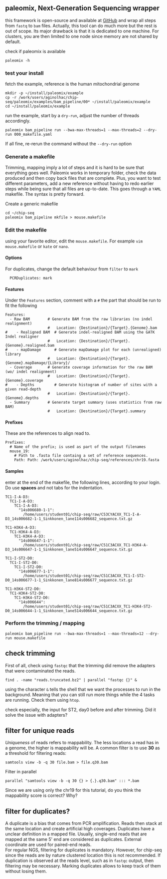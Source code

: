 ## paleomix, Next-Generation Sequencing wrapper

this framework is open-source and available at [GitHub](https://github.com/MikkelSchubert/paleomix) and wrap all steps from `fastq` to `bam` files. Actually, this tool can do much more but the rest is out of scope. Its major drawback is that it is dedicated to one machine. For clusters, you are then limited to one node since memory are not shared by default.

check if paleomix is available
```
paleomix -h
```

### test your install

fetch the example, reference is the human mitochondrial genome
```
mkdir -p ~/install/paleomix/example
cp -r /work/users/aginolhac/chip-seq/paleomix/examples/bam_pipeline/00* ~/install/paleomix/example
cd ~/install/paleomix/example
```
run the example, start by a `dry-run`, adjust the number of threads accordingly.
```
paleomix bam_pipeline run --bwa-max-threads=1 --max-threads=2 --dry-run 000_makefile.yaml
```

If all fine, re-rerun the command without the `--dry-run` option

### Generate a makefile

Trimming, mapping imply a lot of steps and it is hard to be sure that everything goes well. Paleomix works in temporary folder, check the data produced and then copy back files that are complete. Plus, you want to test different parameters, add a new reference without having to redo earlier steps while being sure that all files are up-to-date. This goes through a `YAML` makefile. The syntax is pretty forward.

Create a generic makefile
```
cd ~/chip-seq
paleomix bam_pipeline mkfile > mouse.makefile
```

### Edit the makefile

using your favorite editor, edit the `mouse.makefile`. For example `vim mouse.makefile` or `kate` or `nano`.

#### Options

For duplicates, change the default behaviour from `filter` to `mark`  
```
  PCRDuplicates: mark
```

#### Features

Under the `Features` section, comment with a `#` the part that should be run to fit the following
```
Features:
  - Raw BAM        # Generate BAM from the raw libraries (no indel realignment)
                   #   Location: {Destination}/{Target}.{Genome}.bam
#    - Realigned BAM  # Generate indel-realigned BAM using the GATK Indel realigner
                   #   Location: {Destination}/{Target}.{Genome}.realigned.bam
#    - mapDamage      # Generate mapDamage plot for each (unrealigned) library
                   #   Location: {Destination}/{Target}.{Genome}.mapDamage/{Library}/
  - Coverage       # Generate coverage information for the raw BAM (wo/ indel realignment)
                   #   Location: {Destination}/{Target}.{Genome}.coverage
#    - Depths         # Generate histogram of number of sites with a given read-depth
                   #   Location: {Destination}/{Target}.{Genome}.depths
  - Summary        # Generate target summary (uses statistics from raw BAM)
                   #   Location: {Destination}/{Target}.summary
```

#### Prefixes

These are the references to align read to.

```
Prefixes:
  # Name of the prefix; is used as part of the output filenames
  mouse_19:
    # Path to .fasta file containg a set of reference sequences.
    Path: Path: /work/users/aginolhac/chip-seq/references/chr19.fasta
```


#### Samples

enter at the end of the makefile, the following lines, according to your login.
Do use **spaces** and not tabs for the indentation.

```
TC1-I-A-D3:
  TC1-I-A-D3:
    TC1-I-A-D3:
      "14s006680-1-1":
        /home/users/student01/chip-seq/raw/C53CYACXX_TC1-I-A-D3_14s006682-1-1_Sinkkonen_lane114s006682_sequence.txt.gz

TC1-H3K4-A-D3:
  TC1-H3K4-A-D3:
    TC1-H3K4-A-D3:
      "14s006647-1-1":
        /home/users/student01/chip-seq/raw/C51C3ACXX_TC1-H3K4-A-D3_14s006647-1-1_Sinkkonen_lane514s006647_sequence.txt.gz

TC1-I-ST2-D0:
  TC1-I-ST2-D0:
    TC1-I-ST2-D0:
      "14s006677-1-1":
        /home/users/student01/chip-seq/raw/C51C3ACXX_TC1-I-ST2-D0_14s006677-1-1_Sinkkonen_lane814s006677_sequence.txt.gz

TC1-H3K4-ST2-D0:
  TC1-H3K4-ST2-D0:
    TC1-H3K4-ST2-D0:
      "14s006644":
        /home/users/student01/chip-seq/raw/C51C3ACXX_TC1-H3K4-ST2-D0_14s006644-1-1_Sinkkonen_lane514s006644_sequence.txt.gz
```

### Perform the trimming / mapping

```
paleomix bam_pipeline run --bwa-max-threads=1 --max-threads=12 --dry-run mouse.makefile
```

## check trimming

First of all, check using `fastqc` that the trimming did remove the adapters that were contaminated the reads.

```
find . -name "reads.truncated.bz2" | parallel "fastqc {}" &
```

using the character `&` tells the shell that we want the processes to run in the background. Meaning that you can still run more things while the 4 tasks are running. Check them using `htop`.

check especially, the input for ST2, day0 before and after trimming. Did it solve the issue with adapters?

## filter for unique reads

*Uniqueness* of reads refers to mappability. The less locations a read has in a genome, the higher is mappability will be.
A common filter is to use **30** as a threshold for filtering reads:

```
samtools view -b -q 30 file.bam > file.q30.bam
```

Filter in parallel
```
parallel "samtools view -b -q 30 {} > {.}.q30.bam" ::: *.bam
```

Since we are using only the chr19 for this tutorial, do you think the mappability score is correct? Why?

## filter for duplicates?

A duplicate is a bias that comes from PCR amplification. Reads then stack at the same location and create artificial high coverages. Duplicates have a unclear definition in a mapped file. Usually, single-end reads that are mapped at the same 5' end are considered as duplicates. External coordinate are used for paired-end reads.  
For regular NGS, filtering for duplicates is mandatory. However, for chip-seq since the reads are by nature clustered location this is not recommended. If duplication is observed at the reads level, such as in `fastqc` output, then filtering may be necessary. Marking duplicates allows to keep track of them without losing them.
